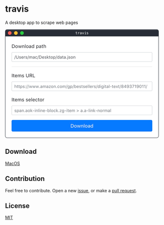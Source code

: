 # travis

A desktop app to scrape web pages

<img src="preview.png" alt="travis preview" width="502" />

## Download

[MacOS](https://github.com/ozgrozer/travis/releases/download/v0.0.1/travis-0.0.1-mac.zip)

## Contribution

Feel free to contribute. Open a new [issue](https://github.com/ozgrozer/travis/issues), or make a [pull request](https://github.com/ozgrozer/travis/pulls).

## License

[MIT](license)
